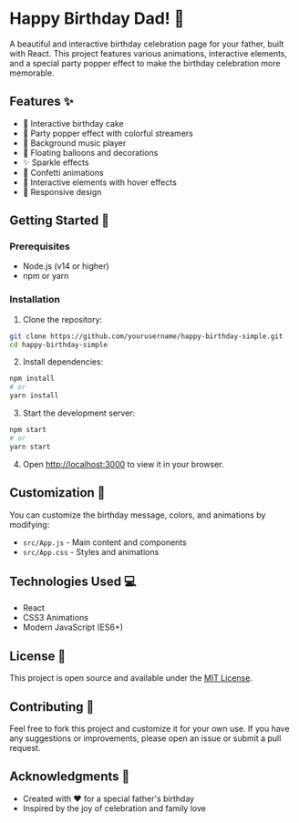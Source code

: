 # Happy Birthday Dad! 🎉

A beautiful and interactive birthday celebration page for your father, built with React. This project features various animations, interactive elements, and a special party popper effect to make the birthday celebration more memorable.

## Features ✨

- 🎂 Interactive birthday cake
- 🎊 Party popper effect with colorful streamers
- 🎵 Background music player
- 🎈 Floating balloons and decorations
- ✨ Sparkle effects
- 🎉 Confetti animations
- 💫 Interactive elements with hover effects
- 📱 Responsive design

## Getting Started 🚀

### Prerequisites

- Node.js (v14 or higher)
- npm or yarn

### Installation

1. Clone the repository:
```bash
git clone https://github.com/yourusername/happy-birthday-simple.git
cd happy-birthday-simple
```

2. Install dependencies:
```bash
npm install
# or
yarn install
```

3. Start the development server:
```bash
npm start
# or
yarn start
```

4. Open [http://localhost:3000](http://localhost:3000) to view it in your browser.

## Customization 🎨

You can customize the birthday message, colors, and animations by modifying:
- `src/App.js` - Main content and components
- `src/App.css` - Styles and animations

## Technologies Used 💻

- React
- CSS3 Animations
- Modern JavaScript (ES6+)

## License 📝

This project is open source and available under the [MIT License](LICENSE).

## Contributing 🤝

Feel free to fork this project and customize it for your own use. If you have any suggestions or improvements, please open an issue or submit a pull request.

## Acknowledgments 🙏

- Created with ❤️ for a special father's birthday
- Inspired by the joy of celebration and family love

